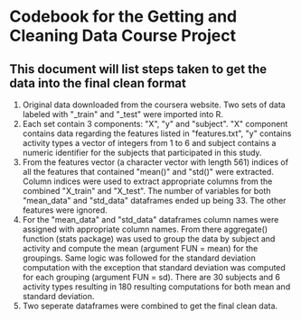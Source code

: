 # Codebook for the Getting and Cleaning Data Course Project
## This document will list steps taken to get the data into the final clean format

1. Original data downloaded from the coursera website. Two sets of data labeled with "_train" and "_test" were imported into R.
2. Each set contain 3 components: "X", "y" and "subject". "X" component contains data regarding the features listed in "features.txt", "y" contains activity types a vector of integers from 1 to 6 and subject contains a numeric identifier for the subjects that participated in this study. 
3. From the features vector (a character vector with length 561) indices of all the features that contained "mean()" and "std()" were extracted. Column indices were used to extract appropriate columns from the combined "X_train" and "X_test". The number of variables for both "mean_data" and "std_data" dataframes ended up being 33. The other features were ignored. 
4. For the "mean_data" and "std_data" dataframes column names were assigned with appropriate column names. From there aggregate() function (stats package) was used to group the data by subject and activity and compute the mean (argument FUN = mean) for the groupings. Same logic was followed for the standard deviation computation with the exception that standard deviation was computed for each grouping (argument FUN = sd). There are 30 subjects and 6 activity types resulting in 180 resulting computations for both mean and standard deviation. 
5. Two seperate dataframes were combined to get the final clean data.      
